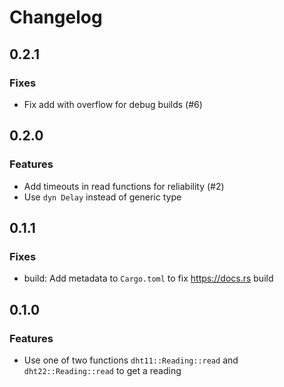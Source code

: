 # Changelog

## 0.2.1

### Fixes

* Fix add with overflow for debug builds (#6)

## 0.2.0

### Features

* Add timeouts in read functions for reliability (#2)
* Use `dyn Delay` instead of generic type

## 0.1.1

### Fixes

* build: Add metadata to `Cargo.toml` to fix https://docs.rs build

## 0.1.0

### Features

* Use one of two functions `dht11::Reading::read` and `dht22::Reading::read` to get a reading
